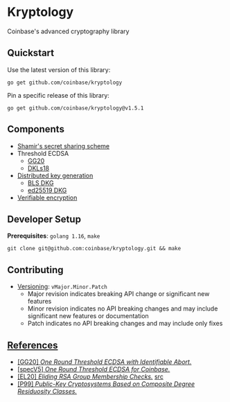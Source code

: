 # Kryptology
Coinbase's advanced cryptography library

## Quickstart
Use the latest version of this library:
```$xslt
go get github.com/coinbase/kryptology
```

Pin a specific release of this library:
```$xslt
go get github.com/coinbase/kryptology@v1.5.1
```

## Components
- [Shamir's secret sharing scheme](pkg/sharing)
- Threshold ECDSA
    - [GG20](pkg/tecdsa/gg20)
    - [DKLs18](pkg/tecdsa/dkls)
- [Distributed key generation](pkg/dkg/gennaro) 
    - [BLS DKG](test/dkg/bls)
    - [ed25519 DKG](test/dkg/ed25519)
- [Verifiable encryption](pkg/verenc)
    
## Developer Setup
**Prerequisites**: `golang 1.16`, `make`

```$xslt
git clone git@github.com:coinbase/kryptology.git && make 
``` 

## Contributing
- [Versioning](https://blog.golang.org/publishing-go-modules): `vMajor.Minor.Patch`
    - Major revision indicates breaking API change or significant new features
    - Minor revision indicates no API breaking changes and may include significant new features or documentation
    - Patch indicates no API breaking changes and may include only fixes
 
 
## [References](docs/)
- [[GG20] _One Round Threshold ECDSA with Identifiable Abort._](https://eprint.iacr.org/2020/540.pdf)
- [[specV5] _One Round Threshold ECDSA for Coinbase._](docs/Coinbase_Pseudocode_v5.pdf)
- [[EL20] _Eliding RSA Group Membership Checks._](docs/rsa-membership.pdf) [src](https://www.overleaf.com/project/5f9c3b0624a9a600012037a3)
- [[P99] _Public-Key Cryptosystems Based on Composite Degree Residuosity Classes._](http://citeseerx.ist.psu.edu/viewdoc/download?doi=10.1.1.112.4035&rep=rep1&type=pdf)
